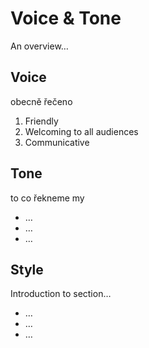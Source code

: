 # Voice & Tone

An overview…

## Voice

obecně řečeno

1. Friendly
2. Welcoming to all audiences
3. Communicative

## Tone

to co řekneme my

- …
- …
- …

## Style

Introduction to section…

<!-- Perhaps include style tips on capitalization of headings (sentence or title case), words to avoid, or general grammar and mechanics dos and don'ts, etc. See https://styleguide.mailchimp.com/grammar-and-mechanics/-->

- …
- …
- …
